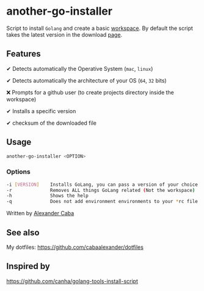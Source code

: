 # another-go-installer

Script to install `Golang` and create a basic
[workspace](https://golang.org/doc/code.html#Workspaces).
By default the script takes the latest version in the download
[page](https://golang.org/dl/).

## Features

✔ Detects automatically the Operative System (`mac`, `linux`)

✔ Detects automatically the architecture of your OS (`64`, `32` bits)

❌ Prompts for a github user (to create projects directory inside the workspace)

✔ Installs a specific version

✔ checksum of the downloaded file

## Usage

```bash
another-go-installer <OPTION>
```

### Options

```bash
-i [VERSION]    Installs GoLang, you can pass a version of your choice too
-r              Removes ALL things GoLang related (Not the workspace)
-h              Shows the help
-q              Does not add environment environments to your *rc file
```

Written by [Alexander Caba](https://github.com/cabaalexander)

## See also

My dotfiles: <https://github.com/cabaalexander/dotfiles>

## Inspired by

<https://github.com/canha/golang-tools-install-script>
